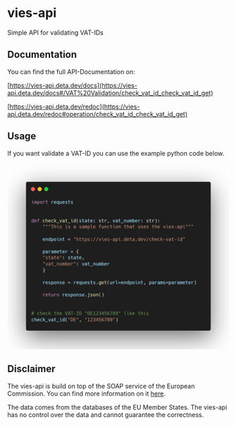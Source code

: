 # vies-api

Simple API for validating VAT-IDs

## Documentation

You can find the full API-Documentation on:

 [https://vies-api.deta.dev/docs](https://vies-api.deta.dev/docs#/VAT%20Validation/check_vat_id_check_vat_id_get)
 
 [https://vies-api.deta.dev/redoc](https://vies-api.deta.dev/redoc#operation/check_vat_id_check_vat_id_get)

## Usage

If you want validate a VAT-ID you can use the example python code below.

![example](example.png)

## Disclaimer

The vies-api is build on top of the SOAP service of the European Commission. You can find more information on it [here](https://ec.europa.eu/taxation_customs/vies/technicalInformation.html).

The data comes from the databases of the EU Member States. The vies-api has no control over the data and cannot guarantee the correctness.